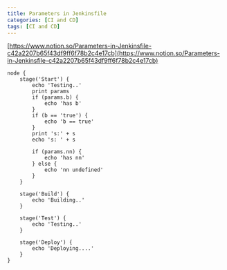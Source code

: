 ```yaml
---
title: Parameters in Jenkinsfile
categories: [CI and CD]
tags: [CI and CD]
---
```


[https://www.notion.so/Parameters-in-Jenkinsfile-c42a2207b65f43df9ff6f78b2c4e17cb](https://www.notion.so/Parameters-in-Jenkinsfile-c42a2207b65f43df9ff6f78b2c4e17cb)


```shell
node {
	stage('Start') {
		echo 'Testing..'
		print params
		if (params.b) {
			echo 'has b'
		}
		if (b == 'true') {
			echo 'b == true'
		}
		print 's:' + s
		echo 's: ' + s
      
		if (params.nn) {
			echo 'has nn'
		} else {
			echo 'nn undefined'
		}
	}

	stage('Build') {
		echo 'Building..'
	}

	stage('Test') {
		echo 'Testing..'
	}

	stage('Deploy') {
		echo 'Deploying....'
	}
}
```

